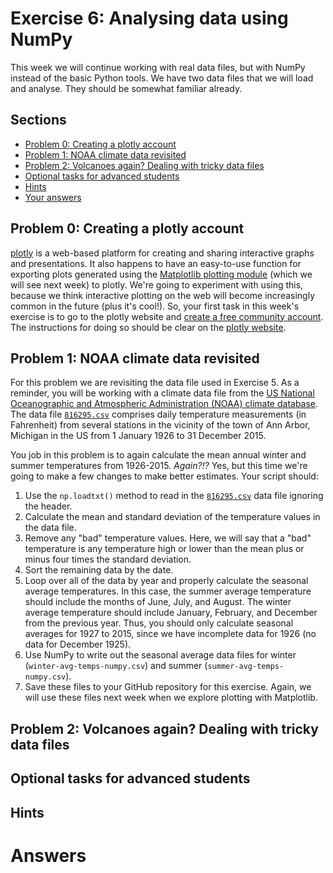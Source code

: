 # Exercise 6: Analysing data using NumPy
This week we will continue working with real data files, but with NumPy instead of the basic Python tools.
We have two data files that we will load and analyse.
They should be somewhat familiar already.

## Sections
- [Problem 0: Creating a plotly account](#problem-0-creating-a-plotly-account)
- [Problem 1: NOAA climate data revisited](#problem-1-noaa-climate-data-revisited)
- [Problem 2: Volcanoes again? Dealing with tricky data files](#problem-2-volcanoes-again-dealing-with-tricky-data-files)
- [Optional tasks for advanced students](#optional-tasks-for-advanced-students)
- [Hints](#hints)
- [Your answers](#answers)

## Problem 0: Creating a plotly account
[plotly](https://plot.ly/) is a web-based platform for creating and sharing interactive graphs and presentations.
It also happens to have an easy-to-use function for exporting plots generated using the [Matplotlib plotting module](http://matplotlib.org/) (which we will see next week) to plotly.
We're going to experiment with using this, because we think interactive plotting on the web will become increasingly common in the future (plus it's cool!).
So, your first task in this week's exercise is to go to the plotly website and [create a free community account](https://plot.ly/accounts/login/?action=signup).
The instructions for doing so should be clear on the [plotly website](https://plot.ly/).

## Problem 1: NOAA climate data revisited
For this problem we are revisiting the data file used in Exercise 5.
As a reminder, you will be working with a climate data file from the [US National Oceanographic and Atmospheric Administration (NOAA) climate database](https://www.ncdc.noaa.gov/cdo-web/).
The data file [`816295.csv`](Data/816295.csv) comprises daily temperature measurements (in Fahrenheit) from several stations in the vicinity of the town of Ann Arbor, Michigan in the US from 1 January 1926 to 31 December 2015.

You job in this problem is to again calculate the mean annual winter and summer temperatures from 1926-2015.
*Again?!?*
Yes, but this time we're going to make a few changes to make better estimates.
Your script should:

1. Use the `np.loadtxt()` method to read in the [`816295.csv`](Data/816295.csv) data file ignoring the header.
2. Calculate the mean and standard deviation of the temperature values in the data file.
3. Remove any "bad" temperature values. Here, we will say that a "bad" temperature is any temperature high or lower than the mean plus or minus four times the standard deviation.
4. Sort the remaining data by the date.
5. Loop over all of the data by year and properly calculate the seasonal average temperatures.
In this case, the summer average temperature should include the months of June, July, and August.
The winter average temperature should include January, February, and December from the previous year.
Thus, you should only calculate seasonal averages for 1927 to 2015, since we have incomplete data for 1926 (no data for December 1925).
6. Use NumPy to write out the seasonal average data files for winter (`winter-avg-temps-numpy.csv`) and summer (`summer-avg-temps-numpy.csv`).
7. Save these files to your GitHub repository for this exercise.
Again, we will use these files next week when we explore plotting with Matplotlib.

## Problem 2: Volcanoes again? Dealing with tricky data files

## Optional tasks for advanced students

## Hints

# Answers
